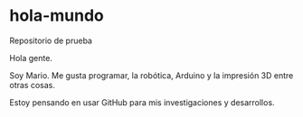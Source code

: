 # hola-mundo
Repositorio de prueba

Hola gente.

Soy Mario. Me gusta programar, la robótica, Arduino y la impresión 3D entre otras cosas.

Estoy pensando en usar GitHub para mis investigaciones y desarrollos.
